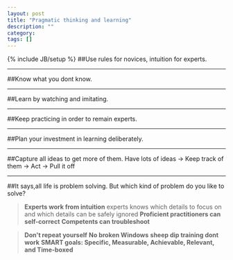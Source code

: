 ```yaml
---
layout: post
title: "Pragmatic thinking and learning"
description: ""
category: 
tags: []
---
```

{% include JB/setup %}
##Use rules for novices, intuition for experts.
***
##Know what you dont know.
***
##Learn by watching and imitating.
***
##Keep practicing in order to remain experts.
***
##Plan your investment in learning deliberately.
***
##Capture all ideas to get more of them.
	Have lots of ideas -> Keep track of them -> Act -> Pull it off
***
##It says,all life is problem solving. But which kind of problem do you like to solve?
> **Experts work from intuition** experts knows which details to focus on and which details can be safely ignored
> **Proficient practitioners can self-correct**
> **Competents can troubleshoot**

> **Don't repeat yourself**
> **No broken Windows**
> **sheep dip training dont work**
> **SMART goals: Specific, Measurable, Achievable, Relevant, and Time-boxed**